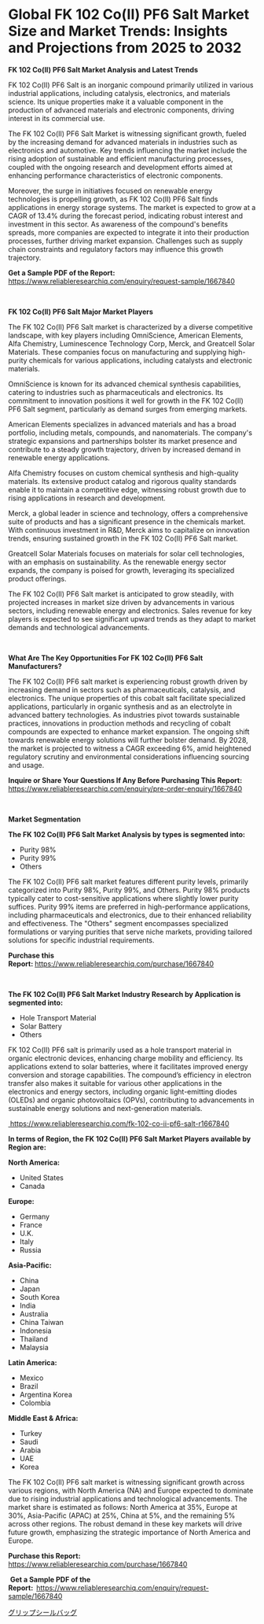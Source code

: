 <p><h1>Global FK 102 Co(II) PF6 Salt Market Size and Market Trends: Insights and Projections from 2025 to 2032</h1></p><p><strong>FK 102 Co(II) PF6 Salt Market Analysis and Latest Trends</strong></p>
<p><p>FK 102 Co(II) PF6 Salt is an inorganic compound primarily utilized in various industrial applications, including catalysis, electronics, and materials science. Its unique properties make it a valuable component in the production of advanced materials and electronic components, driving interest in its commercial use.</p><p>The FK 102 Co(II) PF6 Salt Market is witnessing significant growth, fueled by the increasing demand for advanced materials in industries such as electronics and automotive. Key trends influencing the market include the rising adoption of sustainable and efficient manufacturing processes, coupled with the ongoing research and development efforts aimed at enhancing performance characteristics of electronic components.</p><p>Moreover, the surge in initiatives focused on renewable energy technologies is propelling growth, as FK 102 Co(II) PF6 Salt finds applications in energy storage systems. The market is expected to grow at a CAGR of 13.4% during the forecast period, indicating robust interest and investment in this sector. As awareness of the compound's benefits spreads, more companies are expected to integrate it into their production processes, further driving market expansion. Challenges such as supply chain constraints and regulatory factors may influence this growth trajectory.</p></p>
<p><strong>Get a Sample PDF of the Report:&nbsp;</strong> <a href="https://www.reliableresearchiq.com/enquiry/request-sample/1667840?utm_campaign=1082&utm_medium=2&utm_source=Github&utm_content=ia&utm_term=02022025&utm_id=fk-102-coii-pf6-salt">https://www.reliableresearchiq.com/enquiry/request-sample/1667840</a></p>
<p>&nbsp;</p>
<p><strong>FK 102 Co(II) PF6 Salt Major Market Players</strong></p>
<p><p>The FK 102 Co(II) PF6 Salt market is characterized by a diverse competitive landscape, with key players including OmniScience, American Elements, Alfa Chemistry, Luminescence Technology Corp, Merck, and Greatcell Solar Materials. These companies focus on manufacturing and supplying high-purity chemicals for various applications, including catalysts and electronic materials.</p><p>OmniScience is known for its advanced chemical synthesis capabilities, catering to industries such as pharmaceuticals and electronics. Its commitment to innovation positions it well for growth in the FK 102 Co(II) PF6 Salt segment, particularly as demand surges from emerging markets.</p><p>American Elements specializes in advanced materials and has a broad portfolio, including metals, compounds, and nanomaterials. The company's strategic expansions and partnerships bolster its market presence and contribute to a steady growth trajectory, driven by increased demand in renewable energy applications.</p><p>Alfa Chemistry focuses on custom chemical synthesis and high-quality materials. Its extensive product catalog and rigorous quality standards enable it to maintain a competitive edge, witnessing robust growth due to rising applications in research and development.</p><p>Merck, a global leader in science and technology, offers a comprehensive suite of products and has a significant presence in the chemicals market. With continuous investment in R&D, Merck aims to capitalize on innovation trends, ensuring sustained growth in the FK 102 Co(II) PF6 Salt market.</p><p>Greatcell Solar Materials focuses on materials for solar cell technologies, with an emphasis on sustainability. As the renewable energy sector expands, the company is poised for growth, leveraging its specialized product offerings.</p><p>The FK 102 Co(II) PF6 Salt market is anticipated to grow steadily, with projected increases in market size driven by advancements in various sectors, including renewable energy and electronics. Sales revenue for key players is expected to see significant upward trends as they adapt to market demands and technological advancements.</p></p>
<p>&nbsp;</p>
<p><strong>What Are The Key Opportunities For FK 102 Co(II) PF6 Salt Manufacturers?</strong></p>
<p><p>The FK 102 Co(II) PF6 salt market is experiencing robust growth driven by increasing demand in sectors such as pharmaceuticals, catalysis, and electronics. The unique properties of this cobalt salt facilitate specialized applications, particularly in organic synthesis and as an electrolyte in advanced battery technologies. As industries pivot towards sustainable practices, innovations in production methods and recycling of cobalt compounds are expected to enhance market expansion. The ongoing shift towards renewable energy solutions will further bolster demand. By 2028, the market is projected to witness a CAGR exceeding 6%, amid heightened regulatory scrutiny and environmental considerations influencing sourcing and usage.</p></p>
<p><strong>Inquire or Share Your Questions If Any Before Purchasing This Report:</strong> <a href="https://www.reliableresearchiq.com/enquiry/pre-order-enquiry/1667840?utm_campaign=1082&utm_medium=2&utm_source=Github&utm_content=ia&utm_term=02022025&utm_id=fk-102-coii-pf6-salt">https://www.reliableresearchiq.com/enquiry/pre-order-enquiry/1667840</a></p>
<p>&nbsp;</p>
<p><strong>Market Segmentation</strong></p>
<p><strong>The FK 102 Co(II) PF6 Salt Market Analysis by types is segmented into:</strong></p>
<p><ul><li>Purity 98%</li><li>Purity 99%</li><li>Others</li></ul></p>
<p><p>The FK 102 Co(II) PF6 salt market features different purity levels, primarily categorized into Purity 98%, Purity 99%, and Others. Purity 98% products typically cater to cost-sensitive applications where slightly lower purity suffices. Purity 99% items are preferred in high-performance applications, including pharmaceuticals and electronics, due to their enhanced reliability and effectiveness. The "Others" segment encompasses specialized formulations or varying purities that serve niche markets, providing tailored solutions for specific industrial requirements.</p></p>
<p><strong>Purchase this Report:&nbsp;</strong><a href="https://www.reliableresearchiq.com/purchase/1667840?utm_campaign=1082&utm_medium=2&utm_source=Github&utm_content=ia&utm_term=02022025&utm_id=fk-102-coii-pf6-salt">https://www.reliableresearchiq.com/purchase/1667840</a></p>
<p>&nbsp;</p>
<p><strong>The FK 102 Co(II) PF6 Salt Market Industry Research by Application is segmented into:</strong></p>
<p><ul><li>Hole Transport Material</li><li>Solar Battery</li><li>Others</li></ul></p>
<p><p>FK 102 Co(II) PF6 salt is primarily used as a hole transport material in organic electronic devices, enhancing charge mobility and efficiency. Its applications extend to solar batteries, where it facilitates improved energy conversion and storage capabilities. The compound’s efficiency in electron transfer also makes it suitable for various other applications in the electronics and energy sectors, including organic light-emitting diodes (OLEDs) and organic photovoltaics (OPVs), contributing to advancements in sustainable energy solutions and next-generation materials.</p></p>
<p><a href="https://www.reliableresearchiq.com/fk-102-co-ii-pf6-salt-r1667840?utm_campaign=1082&utm_medium=2&utm_source=Github&utm_content=ia&utm_term=02022025&utm_id=fk-102-coii-pf6-salt">&nbsp;https://www.reliableresearchiq.com/fk-102-co-ii-pf6-salt-r1667840</a></p>
<p><strong>In terms of Region, the FK 102 Co(II) PF6 Salt Market Players available by Region are:</strong></p>
<p>
    <p> <strong> North America: </strong>
        <ul>
            <li>United States</li>
            <li>Canada</li>
        </ul>
        </p> 
    <p> <strong> Europe: </strong>
        <ul>
            <li>Germany</li>
            <li>France</li>
            <li>U.K.</li>
            <li>Italy</li>
            <li>Russia</li>
        </ul>
        </p> 
    <p> <strong> Asia-Pacific: </strong>
        <ul>
            <li>China</li>
            <li>Japan</li>
            <li>South Korea</li>
            <li>India</li>
            <li>Australia</li>
            <li>China Taiwan</li>
            <li>Indonesia</li>
            <li>Thailand</li>
            <li>Malaysia</li>
        </ul>
        </p> 
    <p> <strong> Latin America: </strong>
        <ul>
            <li>Mexico</li>
            <li>Brazil</li>
            <li>Argentina Korea</li>
            <li>Colombia</li>
        </ul>
        </p> 
    <p> <strong> Middle East & Africa: </strong>
        <ul>
            <li>Turkey</li>
            <li>Saudi</li>
            <li>Arabia</li>
            <li>UAE</li>
            <li>Korea</li>
        </ul>
    </p>
    </p>
<p><p>The FK 102 Co(II) PF6 salt market is witnessing significant growth across various regions, with North America (NA) and Europe expected to dominate due to rising industrial applications and technological advancements. The market share is estimated as follows: North America at 35%, Europe at 30%, Asia-Pacific (APAC) at 25%, China at 5%, and the remaining 5% across other regions. The robust demand in these key markets will drive future growth, emphasizing the strategic importance of North America and Europe.</p></p>
<p><strong>Purchase this Report: </strong><a href="https://www.reliableresearchiq.com/purchase/1667840?utm_campaign=1082&utm_medium=2&utm_source=Github&utm_content=ia&utm_term=02022025&utm_id=fk-102-coii-pf6-salt">https://www.reliableresearchiq.com/purchase/1667840</a></p>
<p>&nbsp;<strong>Get a Sample PDF of the Report:&nbsp;&nbsp;</strong><a href="https://www.reliableresearchiq.com/enquiry/request-sample/1667840?utm_campaign=1082&utm_medium=2&utm_source=Github&utm_content=ia&utm_term=02022025&utm_id=fk-102-coii-pf6-salt">https://www.reliableresearchiq.com/enquiry/request-sample/1667840</a></p>
<p><strong></strong></p>
<p><p><a href="https://github.com/lababdou/Market-Research-Report-List-6/blob/main/123531734697.md?utm_campaign=1082&utm_medium=2&utm_source=Github&utm_content=ia&utm_term=02022025&utm_id=fk-102-coii-pf6-salt">グリップシールバッグ</a></p></p>
